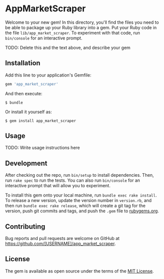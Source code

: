 # AppMarketScraper

Welcome to your new gem! In this directory, you'll find the files you need to be able to package up your Ruby library into a gem. Put your Ruby code in the file `lib/app_market_scraper`. To experiment with that code, run `bin/console` for an interactive prompt.

TODO: Delete this and the text above, and describe your gem

## Installation

Add this line to your application's Gemfile:

```ruby
gem 'app_market_scraper'
```

And then execute:

    $ bundle

Or install it yourself as:

    $ gem install app_market_scraper

## Usage

TODO: Write usage instructions here

## Development

After checking out the repo, run `bin/setup` to install dependencies. Then, run `rake spec` to run the tests. You can also run `bin/console` for an interactive prompt that will allow you to experiment.

To install this gem onto your local machine, run `bundle exec rake install`. To release a new version, update the version number in `version.rb`, and then run `bundle exec rake release`, which will create a git tag for the version, push git commits and tags, and push the `.gem` file to [rubygems.org](https://rubygems.org).

## Contributing

Bug reports and pull requests are welcome on GitHub at https://github.com/[USERNAME]/app_market_scraper.


## License

The gem is available as open source under the terms of the [MIT License](http://opensource.org/licenses/MIT).

